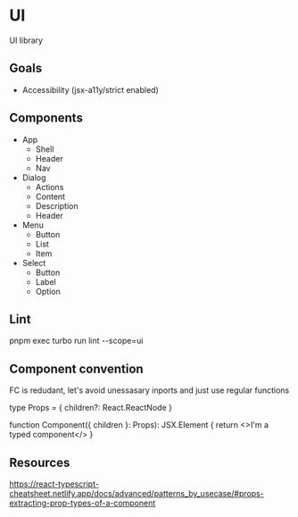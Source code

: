 # UI

UI library

## Goals

- Accessibility (jsx-a11y/strict enabled)

## Components

- App
  - Shell
  - Header
  - Nav
- Dialog
  - Actions
  - Content
  - Description
  - Header
- Menu
  - Button
  - List
  - Item
- Select
  - Button
  - Label
  - Option

## Lint

pnpm exec turbo run lint --scope=ui

## Component convention

FC is redudant, let's avoid unessasary inports and just use regular functions

type Props = {
children?: React.ReactNode
}

function Component({ children }: Props): JSX.Element {
return <>I'm a typed component</>
}

## Resources

https://react-typescript-cheatsheet.netlify.app/docs/advanced/patterns_by_usecase/#props-extracting-prop-types-of-a-component
